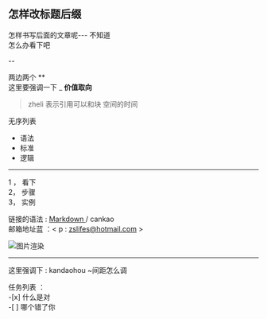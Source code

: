 ## 怎样改标题后缀    
  

怎样书写后面的文章呢---
不知道   
怎么办看下吧  

--

两边两个 **   
这里要强调一下 _  **价值取向**   
> zheli 表示引用可以和块 空间的时间   
   

   无序列表  
   * 语法
   * 标准
   * 逻辑    
   ---  

1 ， 看下  
2， 步骤  
3， 实例    

链接的语法 : [ Markdown ]( https://markdown.com.cn/basic-syntax/links.html )/ cankao     
邮箱地址蓝 ：< p : zslifes@hotmail.com >   

![ 图片渲染 ]( https://markdown.com.cn/assets/img/philly-magic-garden.9c0b4415.jpg  "图片taitle文字" )  

<hr> 
这里强调下  :  kandaohou ~间距怎么调    

任务列表  ：  
        -[x] 什么是对  
        -[ ] 哪个错了你
